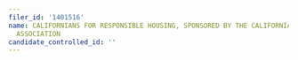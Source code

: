 ```yaml
---
filer_id: '1401516'
name: CALIFORNIANS FOR RESPONSIBLE HOUSING, SPONSORED BY THE CALIFORNIA APARTMENT
  ASSOCIATION
candidate_controlled_id: ''
---
```

